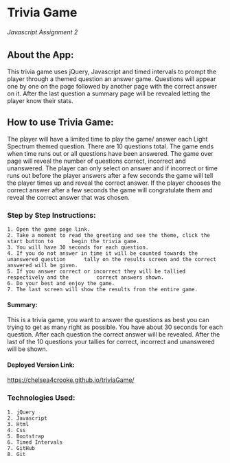 # **Trivia Game**

###### Javascript Assignment 2

## **About the App:**

This trivia game uses jQuery, Javascript and timed intervals to prompt the player through a themed question an answer game. Questions will appear one by one on the page followed by another page with the correct answer on it. After the last question a summary page will be revealed letting the player know their stats.

## **How to use Trivia Game:**

The player will have a limited time to play the game/ answer each Light Spectrum themed question. There are 10 questions total. The game ends when time runs out or all questions have been answered. The game over page will reveal the number of questions correct, incorrect and unanswered. The player can only select on answer and if incorrect or time runs out before the player answers after a few seconds the game will tell the player times up and reveal the correct answer. If the player chooses the correct answer after a few seconds the game will congratulate them and reveal the correct answer that was chosen.

### **Step by Step Instructions:**

    1. Open the game page link.
    2. Take a moment to read the greeting and see the theme, click the start button to      begin the trivia game.
    3. You will have 30 seconds for each question.
    4. If you do not answer in time it will be counted towards the unanswered question      tally on the results screen and the correct answered will be given.
    5. If you answer correct or incorrect they will be tallied respectively and the         correct answers shown.
    6. Do your best and enjoy the game.
    7. The last screen will show the results from the entire game.

#### **Summary:**

This is a trivia game, you want to answer the questions as best you can trying to get as many right as possible. You have about 30 seconds for each question. After each question the correct answer will be revealed. After the last of the 10 questions your tallies for correct, incorrect and unanswered will be shown.

#### **Deployed Version Link:**

https://chelsea4crooke.github.io/triviaGame/

### **Technologies Used:**

    1. jQuery
    2. Javascript
    3. Html
    4. Css
    5. Bootstrap
    6. Timed Intervals
    7. GitHub
    8. Git
